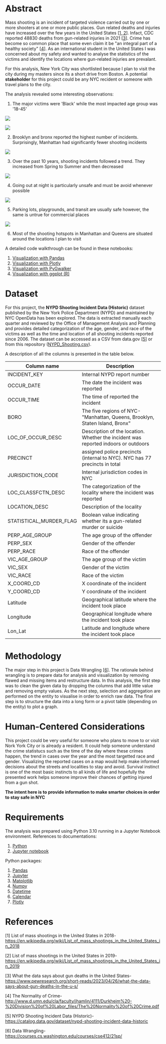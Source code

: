 # Abstract

Mass shooting is an incident of targeted violence carried out by one or more shooters at one or more public places. Gun related deaths and injuries have increased over the few years in the United States [[1, 2](#references)]. Infact, CDC reported 48830 deaths from gun-related injuries in 2021 [[3](#references)]. Crime has become so common place that some even claim it be "an integral part of a healthy society" [[4](#references)]. As an international student in the United States I was concerned about my safety and wanted to analyse the statistics of the victims and identify the locations where gun-related injuries are prevalant.

For this analysis, New York City was shortlisted because I plan to visit the city during my masters since its a short drive from Boston. A potential **stakeholder** for this project could be any NYC recident or someone with travel plans to the city.

The analysis revealed some interesting observations:

1. The major victims were 'Black' while the most impacted age group was '18-45'

![](Plotly_plots/ethinicity.png)

![](R_plots/gender_bar_r.png)

2. Brooklyn and bronx reported the highest number of incidents. Surprisingly, Manhattan had significantly fewer shooting incidents

![](PyGwalker_plots/region_barplot_pyg.png)

3. Over the past 10 years, shooting incidents followed a trend. They increased from Spring to Summer and then decreased

![](Pandas_plots/monthly_trend_pandas.png)

4. Going out at night is particularly unsafe and must be avoid whenever possible

![](Pandas_plots/daily_trend_pandas.png)

5. Parking lots, playgrounds, and transit are usually safe however, the same is untrue for commercial places

![](Plotly_plots/localiy_incidents.png)

6. Most of the shooting hotspots in Manhattan and Queens are situated around the locations I plan to visit

A detailed code walkthrough can be found in these notebooks:

1. [Visualization with Pandas](https://github.com/singhdivyank/Visualization/blob/main/NYPD_visualization.ipynb)
2. [Visualization with Plotly](https://colab.research.google.com/drive/1Aka5fncNMsWNNFlg9aJqxk2XAQ8ImdCk?usp=sharing)
3. [Visualization with PyGwalker](https://colab.research.google.com/drive/1x4v3W5QHgIDPOwlVpauomx1z2PnjrtFJ?usp=sharing)
4. [Visualization with ggplot (R)](https://colab.research.google.com/drive/1tp7g8b3vf3lTHEFsRCSHixkJ0-rq2SOI?usp=sharing)

# Dataset

For this project, the **NYPD Shooting Incident Data (Historic)** dataset published by the New York Police Department (NYPD) and maintained by NYC OpenData has been explored. The data is extracted manually each quarter and reviewed by the Office of Management Analysis and Planning and provides detailed categorization of the age, gender, and race of the victims as well as the time and location of all shooting incidents reported since 2006. The dataset can be accessed as a CSV from data.gov [[5](#references)] or from this repository ([NYPD_Shooting.csv](https://github.com/singhdivyank/Visualization/blob/main/NYPD_Shooting.csv)).

A description of all the columns is presented in the table below.

| Column name | Description |
| ----------- | ----------- |
| INCIDENT_KEY | Internal NYPD report number |
| OCCUR_DATE | The date the incident was reported |
| OCCUR_TIME | The time of reported the incident |
| BORO | The five regions of NYC- "Manhattan, Queens, Brooklyn, Staten Island, Bronx" |
| LOC_OF_OCCUR_DESC | Description of the location. Whether the incident was reported indoors or outdoors |
| PRECINCT | assigned police precincts (internal to NYC). NYC has 77 precincts in total |
| JURISDICTION_CODE | Internal jurisdiction codes in NYC |
| LOC_CLASSFCTN_DESC | The categorization of the locality where the incident was reported |
| LOCATION_DESC | Description of the locality |
| STATISTICAL_MURDER_FLAG | Boolean value indicating whether its a gun-related murder or suicide |
| PERP_AGE_GROUP | The age group of the offender |
| PERP_SEX | Gender of the offender |
| PERP_RACE | Race of the offender |
| VIC_AGE_GROUP | The age group of the victim |
| VIC_SEX | Gender of the victim |
| VIC_RACE | Race of the victim |
| X_COORD_CD | X coordinate of the incident |
| Y_COORD_CD | Y coordinate of the incident |
| Latitude | Geographical latitude where the incident took place |
| Longitude | Geographical longitude where the incident took place |
| Lon_Lat | Latitude and longitude where the incident took place |

# Methodology

The major step in this project is Data Wrangling [[6](#references)]. The rationale behind wrangling is to prepare data for analysis and visualization by removing flawed and missing items and restructure data. In this analysis, the first step was to clean the given data by dropping the columns that add little value and removing empty values. As the next step, selection and aggregation are performed on the entity to visualise in order to enrich raw data. The final step is to structure the data into a long form or a pivot table (depending on the entity) to plot a graph.

# Human-Centered Considerations

This project could be very useful for someone who plans to move to or visit Nork York City or is already a resident. It could help someone understand the crime statistucs such as the time of the day where these crimes happen, the trend in cases over the year and the most targetted race and gender. Visualizing the reported cases on a map would help make informed decisions about the streets and localities to stay and avoid. Survival instinct is one of the most basic instincts to all kinds of life and hopefully the presented work helps someone improve their chances of getting injured from a gun shot.

**The intent here is to provide information to make smarter choices in order to stay safe in NYC**

# Requirements

The analysis was prepared using Python 3.10 running in a Jupyter Notebook environment. References to documentations:

1. [Python](https://docs.python.org/3.10/)
2. [Jupyter notebook](http://jupyter-notebook.readthedocs.io/en/latest/)

Python packages:
1. [Pandas](https://pandas.pydata.org/)
2. [Jupyter](https://jupyter.org/)
3. [Matplotlib](https://matplotlib.org/)
4. [Numpy](https://numpy.org/)
5. [Datetime](https://docs.python.org/3/library/datetime.html)
6. [Calendar](https://docs.python.org/3/library/calendar.html)
7. [Plotly](https://plotly.github.io/plotly.py-docs/generated/plotly.html)

# References

[1] List of mass shootings in the United States in 2018- https://en.wikipedia.org/wiki/List_of_mass_shootings_in_the_United_States_in_2018

[2] List of mass shootings in the United States in 2019- https://en.wikipedia.org/wiki/List_of_mass_shootings_in_the_United_States_in_2019

[3] What the data says about gun deaths in the United States- https://www.pewresearch.org/short-reads/2023/04/26/what-the-data-says-about-gun-deaths-in-the-u-s/

[4] The Normality of Crime- http://www.d.umn.edu/cla/faculty/jhamlin/4111/Durkheim%20-%20Division%20of%20Labor_files/The%20Normality%20of%20Crime.pdf

[5] NYPD Shooting Incident Data (Historic)- https://catalog.data.gov/dataset/nypd-shooting-incident-data-historic

[6] Data Wrangling- https://courses.cs.washington.edu/courses/cse412/21sp/
